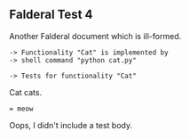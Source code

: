 Falderal Test 4
---------------

Another Falderal document which is ill-formed.

    -> Functionality "Cat" is implemented by
    -> shell command "python cat.py"

    -> Tests for functionality "Cat"

Cat cats.

    = meow

Oops, I didn't include a test body.
